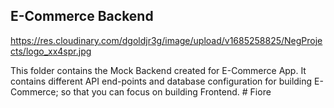 ## E-Commerce Backend
https://res.cloudinary.com/dgoldjr3g/image/upload/v1685258825/NegProjects/logo_xx4spr.jpg

This folder contains the Mock Backend created for E-Commerce App. It contains different API end-points and database configuration for building E-Commerce; so that you can focus on building Frontend.
#   F i o r e 
 
 
